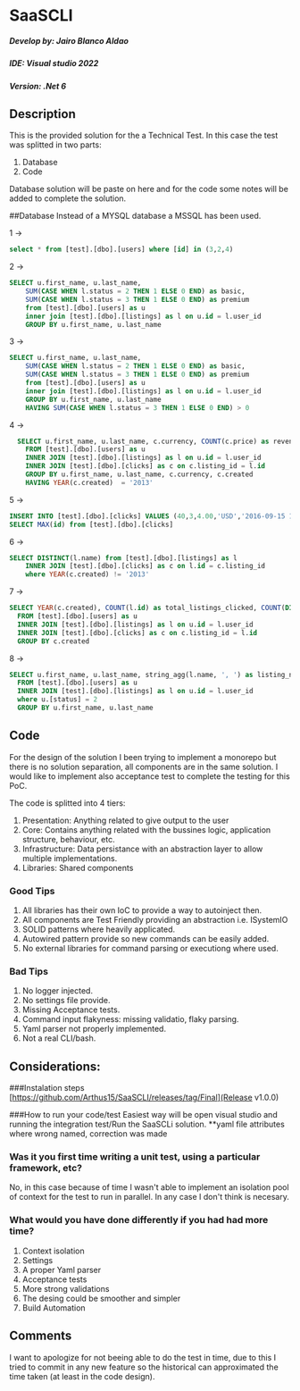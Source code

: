 # SaaSCLI

##### Develop by: Jairo Blanco Aldao
##### IDE: Visual studio 2022
##### Version: .Net 6

## Description

This is the provided solution for the a Technical Test. In this case the test was splitted in two parts: 

1. Database
2. Code 

Database solution will be paste on here and for the code some notes will be added to complete the solution.

##Database
Instead of a MYSQL database a MSSQL has been used.

1 ->
``` sql
select * from [test].[dbo].[users] where [id] in (3,2,4)
```

2 -> 
``` sql
SELECT u.first_name, u.last_name, 
    SUM(CASE WHEN l.status = 2 THEN 1 ELSE 0 END) as basic,
    SUM(CASE WHEN l.status = 3 THEN 1 ELSE 0 END) as premium
    from [test].[dbo].[users] as u
    inner join [test].[dbo].[listings] as l on u.id = l.user_id
    GROUP BY u.first_name, u.last_name
```

3 -> 
``` sql
SELECT u.first_name, u.last_name, 
    SUM(CASE WHEN l.status = 2 THEN 1 ELSE 0 END) as basic,
    SUM(CASE WHEN l.status = 3 THEN 1 ELSE 0 END) as premium
    from [test].[dbo].[users] as u
    inner join [test].[dbo].[listings] as l on u.id = l.user_id
    GROUP BY u.first_name, u.last_name
    HAVING SUM(CASE WHEN l.status = 3 THEN 1 ELSE 0 END) > 0
```

4 -> 
 
``` sql
  SELECT u.first_name, u.last_name, c.currency, COUNT(c.price) as revenue
    FROM [test].[dbo].[users] as u
    INNER JOIN [test].[dbo].[listings] as l on u.id = l.user_id
    INNER JOIN [test].[dbo].[clicks] as c on c.listing_id = l.id
    GROUP BY u.first_name, u.last_name, c.currency, c.created
    HAVING YEAR(c.created)  = '2013'
```

5 -> 
``` sql
INSERT INTO [test].[dbo].[clicks] VALUES (40,3,4.00,'USD','2016-09-15 16:18:43')
SELECT MAX(id) from [test].[dbo].[clicks]
```

6 -> 
``` sql
SELECT DISTINCT(l.name) from [test].[dbo].[listings] as l
    INNER JOIN [test].[dbo].[clicks] as c on l.id = c.listing_id
    where YEAR(c.created) != '2013'
```

7 ->  
``` sql 
SELECT YEAR(c.created), COUNT(l.id) as total_listings_clicked, COUNT(DISTINCT u.id) as total_vendors_affected
  FROM [test].[dbo].[users] as u
  INNER JOIN [test].[dbo].[listings] as l on u.id = l.user_id
  INNER JOIN [test].[dbo].[clicks] as c on c.listing_id = l.id
  GROUP BY c.created
```

8 -> 
``` sql 
SELECT u.first_name, u.last_name, string_agg(l.name, ', ') as listing_names
  FROM [test].[dbo].[users] as u
  INNER JOIN [test].[dbo].[listings] as l on u.id = l.user_id
  where u.[status] = 2
  GROUP BY u.first_name, u.last_name
```

## Code
For the design of the solution I been trying to implement a monorepo but there is no solution separation, all components are in the same solution. 
I would like to implement also acceptance test to complete the testing for this PoC.

The code is splitted into 4 tiers:

  1. Presentation: Anything related to give output to the user
  2. Core: Contains anything related with the bussines logic, application structure, behaviour, etc.
  3. Infrastructure: Data persistance with an abstraction layer to allow multiple implementations.
  4. Libraries: Shared components
 
 ### Good Tips
 1. All libraries has their own IoC to provide a way to autoinject then.
 2. All components are Test Friendly providing an abstraction i.e. ISystemIO 
 3. SOLID patterns where heavily applicated.
 4. Autowired pattern provide so new commands can be easily added.
 5. No external libraries for command parsing or executiong where used.
 
 ### Bad Tips
 1. No logger injected.
 2. No settings file provide.
 3. Missing Acceptance tests.
 4. Command input flakyness: missing validatio, flaky parsing.
 5. Yaml parser not properly implemented.
 6. Not a real CLI/bash.
 ## Considerations:
 
 ###Instalation steps
 [https://github.com/Arthus15/SaaSCLI/releases/tag/Final](Release v1.0.0)
 
 ###How to run your code/test
 Easiest way will be open visual studio and running the integration test/Run the SaaSCLi solution. 
 **yaml file attributes where wrong named, correction was made
 
 ### Was it you first time writing a unit test, using a particular framework, etc?
 No, in this case because of time I wasn't able to implement an isolation pool of context for the test to run in parallel. In any case I don't think is necesary. 
 
 ### What would you have done differently if you had had more time?
 1. Context isolation
 2. Settings
 3. A proper Yaml parser
 4. Acceptance tests
 5. More strong validations
 6. The desing could be smoother and simpler
 7. Build Automation
 
 ## Comments
 I want to apologize for not beeing able to do the test in time, due to this I tried to commit in any new feature so the historical can approximated the time taken 
 (at least in the code design).
 
 
 
 

